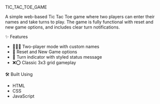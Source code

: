TIC_TAC_TOE_GAME

A simple web-based Tic Tac Toe game where two players can enter their names and take turns to play. The game is fully functional with reset and new game options, and includes clear turn notifications.

 ✨ Features
- 🧑‍🤝‍🧑 Two-player mode with custom names
- 🔄 Reset and New Game options
- 🧠 Turn indicator with styled status message
- ❌⭕ Classic 3x3 grid gameplay

🛠️ Built Using
- HTML
- CSS
- JavaScript
